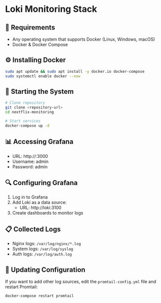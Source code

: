 # Loki Monitoring Stack

## 🧱 Requirements
- Any operating system that supports Docker (Linux, Windows, macOS)
- Docker & Docker Compose

## ⚙️ Installing Docker
```bash
sudo apt update && sudo apt install -y docker.io docker-compose
sudo systemctl enable docker --now
```

## 🚀 Starting the System
```bash
# Clone repository
git clone <repository-url>
cd nextflix-monitoring

# Start services
docker-compose up -d
```

## 📊 Accessing Grafana
- URL: http://<your-server-ip>:3000
- Username: admin
- Password: admin

## 🔍 Configuring Grafana
1. Log in to Grafana
2. Add Loki as a data source:
   - URL: http://loki:3100
3. Create dashboards to monitor logs

## 📋 Collected Logs
- Nginx logs: `/var/log/nginx/*.log`
- System logs: `/var/log/syslog`
- Auth logs: `/var/log/auth.log`

## 🔄 Updating Configuration
If you want to add other log sources, edit the `promtail-config.yml` file and restart Promtail:
```bash
docker-compose restart promtail
```
